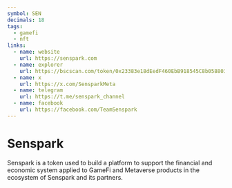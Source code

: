 ```yaml
---
symbol: SEN
decimals: 18
tags:
  - gamefi
  - nft
links:
  - name: website
    url: https://senspark.com
  - name: explorer
    url: https://bscscan.com/token/0x23383e18dEedF460EbB918545C8b0588038B7998
  - name: x
    url: https://x.com/SensparkMeta
  - name: telegram
    url: https://t.me/senspark_channel
  - name: facebook
    url: https://facebook.com/TeamSenspark
---
```


# Senspark

Senspark is a token used to build a platform to support the financial and economic system applied to GameFi and Metaverse products in the ecosystem of Senspark and its partners.
